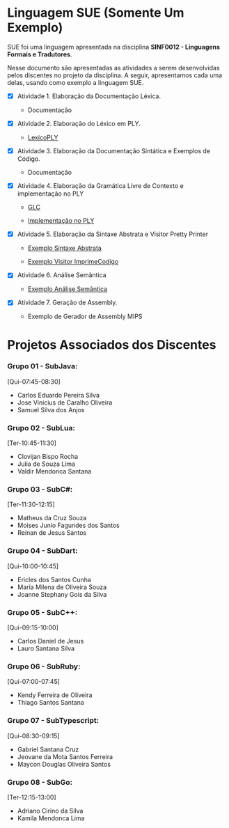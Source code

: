 # Linguagem SUE (Somente Um Exemplo)
SUE foi uma linguagem apresentada na disciplina __SINF0012 - Linguagens Formais e Tradutores__.

Nesse documento são apresentadas as atividades a serem desenvolvidas pelos discentes no projeto da disciplina. A seguir, apresentamos cada uma delas, usando como exemplo
a linguagem SUE.

- [x] Atividade 1. Elaboração da Documentação Léxica.

  - Documentação
  
- [x] Atividade 2. Elaboração do Léxico em PLY.
	
  - [LexicoPLY](https://github.com/andreluisms/TutorialSemantico02/blob/main/ExpressionLanguageLex.py)

- [x] Atividade 3. Elaboração da Documentação Sintática e Exemplos de Código.

  - Documentação

- [x] Atividade 4. Elaboração da Gramática Livre de Contexto e implementação no PLY

  - [GLC](https://github.com/andreluisms/TutorialSemantico02/blob/main/glc)

  - [Implementação no PLY](https://github.com/andreluisms/TutorialSemantico02/blob/main/ExpressionLanguageParser.py)

- [x] Atividade 5. Elaboração da Sintaxe Abstrata e Visitor Pretty Printer

  - [Exemplo Sintaxe Abstrata](https://github.com/andreluisms/TutorialSemantico02/blob/main/SintaxeAbstrata.py)

  - [Exemplo Visitor ImprimeCodigo](https://github.com/andreluisms/TutorialSemantico02/blob/main/Visitor.py)

- [x] Atividade 6. Análise Semântica

  - [Exemplo Análise Semântica](https://github.com/andreluisms/TutorialSemantico02/blob/main/SemanticVisitor.py)

- [x] Atividade 7. Geração de Assembly.
  
  - Exemplo de Gerador de Assembly MIPS


# Projetos Associados dos Discentes 
### Grupo 01 - SubJava:
[Qui-07:45-08:30]
  - Carlos Eduardo Pereira Silva 
  - Jose Vinicius de Caralho Oliveira
  - Samuel Silva dos Anjos

### Grupo 02 - SubLua:
[Ter-10:45-11:30]
  - Clovijan Bispo Rocha
  - Julia de Souza Lima
  - Valdir Mendonca Santana

### Grupo 03 - SubC#:
[Ter-11:30-12:15]
  - Matheus da Cruz Souza 
  - Moises Junio Fagundes dos Santos
  - Reinan de Jesus Santos

### Grupo 04 - SubDart:
[Qui-10:00-10:45]
  - Ericles dos Santos Cunha
  - Maria Milena de Oliveira Souza
  - Joanne Stephany Gois da Silva

### Grupo 05 - SubC++:
[Qui-09:15-10:00]
  - Carlos Daniel de Jesus 
  - Lauro Santana Silva

### Grupo 06 - SubRuby:
[Qui-07:00-07:45]
  - Kendy Ferreira de Oliveira  
  - Thiago Santos Santana

### Grupo 07 - SubTypescript:
[Qui-08:30-09:15]
  - Gabriel Santana Cruz
  - Jeovane da Mota Santos Ferreira
  - Maycon Douglas Oliveira Santos

### Grupo 08 - SubGo:
[Ter-12:15-13:00]
  - Adriano Cirino da Silva
  - Kamila Mendonca Lima